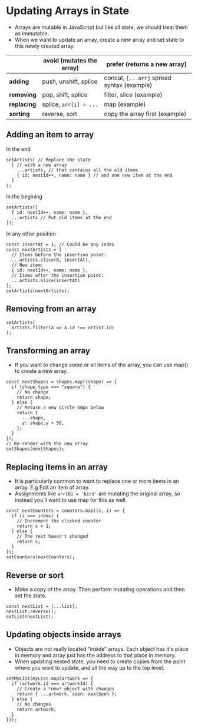 # Updating Arrays in State

- Arrays are mutable in JavaScript but like all state, we should treat them as immutable.
- When we want to update an array, create a new array and set state to this newly created array.

|                      | avoid (mutates the array) | prefer (returns a new array)                    |
|----------------------|----------------------------|------------------------------------------------|
| **adding**           | push, unshift, splice      | concat, `[...arr]` spread syntax (example)     |
| **removing**         | pop, shift, splice         | filter, slice (example)                        |
| **replacing**        | splice, `arr[i] = ...`     | map (example)                                  |
| **sorting**          | reverse, sort              | copy the array first (example)                 |


## Adding an item to array

In the end

```tsx
setArtists( // Replace the state
  [ // with a new array
    ...artists, // that contains all the old items
    { id: nextId++, name: name } // and one new item at the end
  ]
);
```

In the begining

```tsx
setArtists([
  { id: nextId++, name: name },
  ...artists // Put old items at the end
]);
```

In any other position

```tsx
const insertAt = 1; // Could be any index
const nextArtists = [
  // Items before the insertion point:
  ...artists.slice(0, insertAt),
  // New item:
  { id: nextId++, name: name },
  // Items after the insertion point:
  ...artists.slice(insertAt)
];
setArtists(nextArtists);
```


## Removing from an array 

```tsx
setArtists(
  artists.filter(a => a.id !== artist.id)
);
```


## Transforming an array 

- If you want to change some or all items of the array, you can use map() to create a new array.

```tsx
const nextShapes = shapes.map((shape) => {
  if (shape.type === "square") {
    // No change
    return shape;
  } else {
    // Return a new circle 50px below
    return {
      ...shape,
      y: shape.y + 50,
    };
  }
});
// Re-render with the new array
setShapes(nextShapes);

```

## Replacing items in an array 

- It is particularly common to want to replace one or more items in an array. E.g Edit an item of array.
- Assignments like `arr[0] = 'bird'` are mutating the original array, so instead you’ll want to use map for this as well.

```tsx
const nextCounters = counters.map((c, i) => {
  if (i === index) {
    // Increment the clicked counter
    return c + 1;
  } else {
    // The rest haven't changed
    return c;
  }
});
setCounters(nextCounters);
```

## Reverse or sort

- Make a copy of the array. Then perform mutating operations and then set the state.

```tsx
const nextList = [...list];
nextList.reverse();
setList(nextList);
```


## Updating objects inside arrays 

- Objects are not really located “inside” arrays. Each object has it's place in memory and array just has the address to that place in memory.
- When updating nested state, you need to create copies from the point where you want to update, and all the way up to the top level.

```tsx
setMyList(myList.map(artwork => {
  if (artwork.id === artworkId) {
    // Create a *new* object with changes
    return { ...artwork, seen: nextSeen };
  } else {
    // No changes
    return artwork;
  }
}));
```
